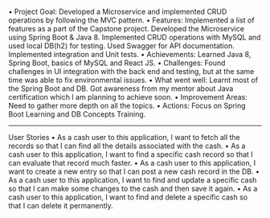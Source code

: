 •	Project Goal: Developed a Microservice and implemented CRUD operations by following the MVC pattern.
•	Features: Implemented a list of features as a part of the Capstone project. Developed the Microservice using Spring Boot & Java 8. Implemented CRUD operations with MySQL and used local DB(h2) for testing. Used Swagger for API documentation. Implemented integration and Unit tests.
•	Achievements: Learned Java 8, Spring Boot, basics of MySQL and React JS.
•	Challenges: Found challenges in UI integration with the back end and testing, but at the same time was able to fix environmental issues.
•	What went well: Learnt most of the Spring Boot and DB. Got awareness from my mentor about Java certification which I am planning to achieve soon.
•	Improvement Areas: Need to gather more depth on all the topics.
•	Actions: Focus on Spring Boot Learning and DB Concepts Training.
________________________________________
User Stories
•	As a cash user to this application, I want to fetch all the records so that I can find all the details associated with the cash.
•	As a cash user to this application, I want to find a specific cash record so that I can evaluate that record much faster.
•	As a cash user to this application, I want to create a new entry so that I can post a new cash record in the DB.
•	As a cash user to this application, I want to find and update a specific cash so that I can make some changes to the cash and then save it again.
•	As a cash user to this application, I want to find and delete a specific cash so that I can delete it permanently.
